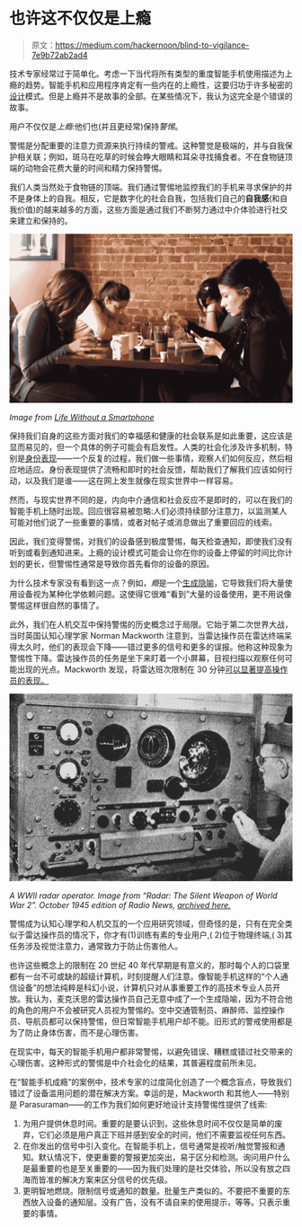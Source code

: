 # 也许这不仅仅是上瘾

> 原文：<https://medium.com/hackernoon/blind-to-vigilance-7e9b72ab2ad4>

技术专家经常过于简单化。考虑一下当代将所有类型的重度智能手机使用描述为上瘾的趋势。智能手机和应用程序肯定有一些内在的上瘾性，这要归功于许多秘密的[设计](https://hackernoon.com/tagged/design)模式。但是上瘾并不是故事的全部。在某些情况下，我认为这完全是个错误的故事。

用户不仅仅是*上瘾*:他们也(并且更经常)保持*警惕*。

警惕是分配重要的注意力资源来执行持续的警戒。这种警觉是极端的，并与自我保护相关联；例如，斑马在吃草的时候会睁大眼睛和耳朵寻找捕食者。不在食物链顶端的动物会花费大量的时间和精力保持警惕。

我们人类当然处于食物链的顶端。我们通过警惕地监控我们的手机来寻求保护的并不是身体上的自我。相反，它是数字化的社会自我，包括我们自己的**自我感**(和自我价值)的越来越多的方面，这些方面是通过我们不断努力通过中介体验进行社交来建立和保持的。

![](img/87924eb249a2d82e751599e19ab1a2d1.png)

*Image from* [*Life Without a Smartphone*](https://www.theodysseyonline.com/life-without-smartphone)

保持我们自身的这些方面对我们的幸福感和健康的社会联系是如此重要，这应该是显而易见的，但一个具体的例子可能会有启发性。人类的社会化涉及许多机制，特别是[身份表现](https://en.wikipedia.org/wiki/Identity_Performance)——一个反复的过程，我们做一些事情，观察人们如何反应，然后相应地适应。身份表现提供了流畅和即时的社会反馈，帮助我们了解我们应该如何行动，以及我们是谁——这在网上发生就像在现实世界中一样容易。

然而，与现实世界不同的是，内向中介通信和社会反应不是即时的，可以在我们的智能手机上随时出现。回应很容易被忽略:人们必须持续部分注意力，以监测某人可能对他们说了一些重要的事情，或者对帖子或消息做出了重要回应的线索。

因此，我们变得警惕，对我们的设备感到极度警惕，每天检查通知，即使我们没有听到或看到通知进来。上瘾的设计模式可能会让你在你的设备上停留的时间比你计划的更长，但警惕性通常是导致你首先看你的设备的原因。

为什么技术专家没有看到这一点？例如，*瘾*是一个[生成隐喻](https://www.cambridge.org/core/books/metaphor-and-thought/generative-metaphor-a-perspective-on-problemsetting-in-social-policy/E480B763CC44D69A927508BF90117239)，它导致我们将大量使用设备视为某种化学依赖问题。这使得它很难“看到”大量的设备使用，更不用说像警惕这样很自然的事情了。

此外，我们在人机交互中保持警惕的历史概念过于局限。它始于第二次世界大战，当时英国认知心理学家 Norman Mackworth 注意到，当雷达操作员在雷达终端呆得太久时，他们的表现会下降——错过更多的信号和更多的误报。他称这种现象为警惕性下降。雷达操作员的任务是坐下来盯着一个小屏幕，目视扫描以观察任何可能出现的光点。Mackworth 发现，将雷达班次限制在 30 分钟[可以显著提高操作员的表现。](http://journals.sagepub.com/doi/10.1080/17470214808416738)

![](img/03dc9c06e7574c3773c3d54970b43331.png)

*A WWII radar operator. Image from “Radar: The Silent Weapon of World War 2”. October 1945 edition of Radio News,* [*archived here.*](http://www.rfcafe.com/references/radio-news/radar-silent-weapon-wwii-october-1945-radio-news.htm)

警惕成为认知心理学和人机交互的一个应用研究领域，但奇怪的是，只有在完全类似于雷达操作员的情况下，你才有(1)训练有素的专业用户,( 2)位于物理终端,( 3)其任务涉及视觉注意力，通常致力于防止伤害他人。

也许这些概念上的限制在 20 世纪 40 年代早期是有意义的，那时每个人的口袋里都有一台不可或缺的超级计算机，时刻提醒人们注意。像智能手机这样的“个人通信设备”的想法纯粹是科幻小说，计算机只对从事重要工作的高技术专业人员开放。我认为，麦克沃思的雷达操作员自己无意中成了一个生成隐喻，因为不符合他的角色的用户不会被研究人员视为警惕的。空中交通管制员、麻醉师、监控操作员、导航员都可以保持警惕，但日常智能手机用户却不能。旧形式的警戒使用都是为了防止身体伤害，而不是心理伤害。

在现实中，每天的智能手机用户都非常警惕，以避免错误、糟糕或错过社交带来的心理伤害。这种形式的警惕是中介社会化的结果，其普遍程度前所未见。

在“智能手机成瘾”的案例中，技术专家的过度简化创造了一个概念盲点，导致我们错过了设备滥用问题的潜在解决方案。幸运的是，Mackworth 和其他人——特别是 Parasuraman——的工作为我们如何更好地设计支持警惕性提供了线索:

1.  为用户提供休息时间。重要的是要认识到，这些休息时间不仅仅是简单的废弃，它们必须是用户真正下班并感到安全的时间，他们不需要监视任何东西。
2.  在你发出的信号中引入变化。在智能手机上，信号通常是视听/触觉警报和通知。默认情况下，使更重要的警报更加突出，易于区分和检测。询问用户什么是最重要的也是至关重要的——因为我们处理的是社交体验，所以没有放之四海而皆准的解决方案来区分信号的优先级。
3.  更明智地燃烧。限制信号或通知的数量。批量生产类似的。不要把不重要的东西放入设备的通知层。没有广告，没有不请自来的使用提示，等等。只表示重要的事情。